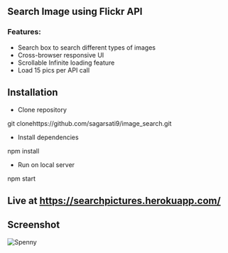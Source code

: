 ## Search Image using Flickr API

### Features:
  * Search box to search different types of images
  * Cross-browser responsive UI
  * Scrollable Infinite loading feature
  * Load 15 pics per API call

## Installation
  * Clone repository 
  
  git clonehttps://github.com/sagarsati9/image_search.git
  
  * Install dependencies

  npm install
  
  * Run on local server

  npm start
  
  ## Live at https://searchpictures.herokuapp.com/
  ## Screenshot
  
  ![Spenny](https://user-images.githubusercontent.com/73634195/148273357-5d605c96-94bb-42c5-9637-95b48435b731.png)


  
